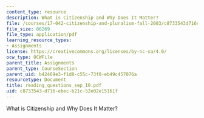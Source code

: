```yaml
---
content_type: resource
description: What is Citizenship and Why Does It Matter?
file: /courses/17-042-citizenship-and-pluralism-fall-2003/c8733543d716ebecb21c52e02e15161f_reading_questions_sep_10.pdf
file_size: 86269
file_type: application/pdf
learning_resource_types:
- Assignments
license: https://creativecommons.org/licenses/by-nc-sa/4.0/
ocw_type: OCWFile
parent_title: Assignments
parent_type: CourseSection
parent_uid: b42469e3-f1d8-c55c-73f0-eb49c457076a
resourcetype: Document
title: reading_questions_sep_10.pdf
uid: c8733543-d716-ebec-b21c-52e02e15161f
---
```

What is Citizenship and Why Does It Matter?